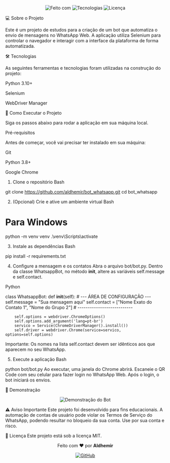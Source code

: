 

<p align="center">
<img alt="Feito com" src="https://img.shields.io/badge/Feito%20com-Python-blue?style=for-the-badge&logo=python">
<img alt="Tecnologias" src="https://img.shields.io/badge/Tecnologias-Selenium%20%7C%20WebDriver-green?style=for-the-badge">
<img alt="Licença" src="https://img.shields.io/badge/Licença-MIT-red?style=for-the-badge">
</p>

💻 Sobre o Projeto

Este é um projeto de estudos para a criação de um bot que automatiza o envio de mensagens no WhatsApp Web. A aplicação utiliza Selenium para controlar o navegador e interagir com a interface da plataforma de forma automatizada.

🛠️ Tecnologias

As seguintes ferramentas e tecnologias foram utilizadas na construção do projeto:

Python 3.10+

Selenium

WebDriver Manager

🚀 Como Executar o Projeto

Siga os passos abaixo para rodar a aplicação em sua máquina local.

Pré-requisitos

Antes de começar, você vai precisar ter instalado em sua máquina:

Git

Python 3.8+

Google Chrome


1. Clone o repositório
Bash

git clone https://github.com/aldhemir/bot_whatsapp.git
cd bot_whatsapp

2. (Opcional) Crie e ative um ambiente virtual
Bash

# Para Windows
python -m venv venv
.\venv\Scripts\activate


3. Instale as dependências
Bash

pip install -r requirements.txt


4. Configure a mensagem e os contatos
Abra o arquivo bot/bot.py. Dentro da classe WhatsappBot, no método __init__, altere as variáveis self.message e self.contact.

Python

class WhatsappBot:
    def __init__(self):
        # --- ÁREA DE CONFIGURAÇÃO ---
        self.message = "Sua mensagem aqui"
        self.contact = ["Nome Exato do Contato 1", "Nome do Grupo 2"]
        # ---------------------------
        
        self.options = webdriver.ChromeOptions()
        self.options.add_argument('lang=pt-br')
        servico = Service(ChromeDriverManager().install())
        self.driver = webdriver.Chrome(service=servico, options=self.options)
Importante: Os nomes na lista self.contact devem ser idênticos aos que aparecem no seu WhatsApp.

5. Execute a aplicação
Bash

python bot/bot.py
Ao executar, uma janela do Chrome abrirá. Escaneie o QR Code com seu celular para fazer login no WhatsApp Web. Após o login, o bot iniciará os envios.

📸 Demonstração
<p align="center">
<img src="URL_DO_SEU_GIF_DE_DEMONSTRAÇÃO_AQUI.gif" alt="Demonstração do Bot">
</p>

⚠️ Aviso Importante
Este projeto foi desenvolvido para fins educacionais. A automação de contas de usuário pode violar os Termos de Serviço do WhatsApp, podendo resultar no bloqueio da sua conta. Use por sua conta e risco.

📝 Licença
Este projeto está sob a licença MIT.

<p align="center">
Feito com ❤️ por <strong>Aldhemir</strong>
</p>
<p align="center">
<a href="https://github.com/aldhemir">
<img src="https://img.shields.io/badge/GitHub-100000?style=for-the-badge&logo=github&logoColor=white" alt="GitHub"/>
</a>
</p>
